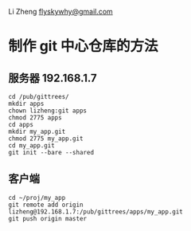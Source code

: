 Li Zheng flyskywhy@gmail.com

# 制作 git 中心仓库的方法

## 服务器 192.168.1.7

    cd /pub/gittrees/
    mkdir apps
    chown lizheng:git apps
    chmod 2775 apps
    cd apps
    mkdir my_app.git
    chmod 2775 my_app.git
    cd my_app.git
    git init --bare --shared

## 客户端

    cd ~/proj/my_app
    git remote add origin lizheng@192.168.1.7:/pub/gittrees/apps/my_app.git
    git push origin master

